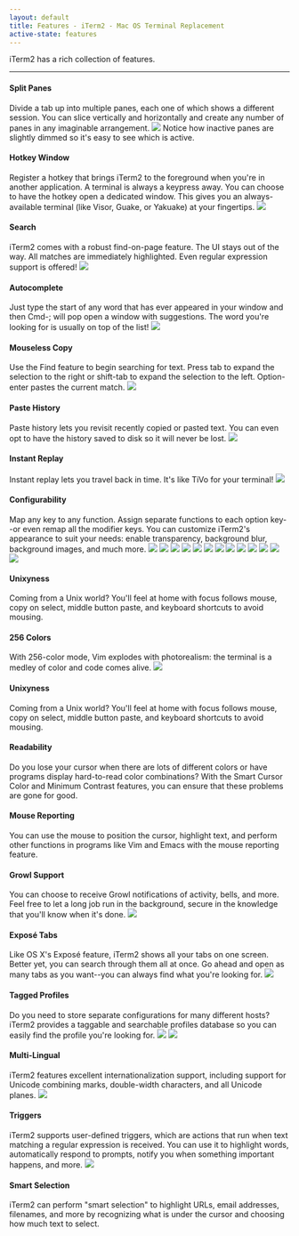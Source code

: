 ```yaml
---
layout: default
title: Features - iTerm2 - Mac OS Terminal Replacement
active-state: features
---
```


<p class="text-center">iTerm2 has a rich collection of features.</p>
<hr>
<section class="feature-block">
	<h4>Split Panes</h4>
	<p>Divide a tab up into multiple panes, each one of which shows a different session. You can slice vertically and horizontally and create any number of panes in any imaginable arrangement. 
		<a href="img/screenshots/split_panes_full.png" target="_blank"><img src="img/screenshots/split_panes.png"></a>
		Notice how inactive panes are slightly dimmed so it's easy to see which is active.
	</p>
</section>
<section class="feature-block">
	<h4>Hotkey Window</h4>
	<p>Register a hotkey that brings iTerm2 to the foreground when you're in another application. A terminal is always a keypress away. You can choose to have the hotkey open a dedicated window. This gives you an always-available terminal (like Visor, Guake, or Yakuake) at your fingertips. 
		<a href="img/screenshots/hotkeywindow_full.png" target="_blank"><img src="img/screenshots/hotkeywindow.png"></a>
	</p>
</section>
<section class="feature-block">
	<h4>Search</h4>
	<p>iTerm2 comes with a robust find-on-page feature. The UI stays out of the way. All matches are immediately highlighted. Even regular expression support is offered! 
		<a href="img/screenshots/search.png" target="_blank"><img src="img/screenshots/search.png"></a>
	</p>
</section>
<section class="feature-block">
	<h4>Autocomplete</h4>
	<p>Just type the start of any word that has ever appeared in your window and then Cmd-; will pop open a window with suggestions. The word you're looking for is usually on top of the list! 
		<a href="img/screenshots/autocomplete.png" target="_blank"><img src="img/screenshots/autocomplete.png"></a>
	</p>
</section>
<section class="feature-block">
	<h4>Mouseless Copy</h4>
	<p>Use the Find feature to begin searching for text. Press tab to expand the selection to the right or shift-tab to expand the selection to the left. Option-enter pastes the current match.
		<a href="img/screenshots/mouselesscopy.gif" target="_blank"><img src="img/screenshots/mouselesscopy.gif"></a>
	</p>
</section>
<section class="feature-block">
	<h4>Paste History</h4>
	<p>Paste history lets you revisit recently copied or pasted text. You can even opt to have the history saved to disk so it will never be lost.
		<a href="img/screenshots/pastehistory.png" target="_blank"><img src="img/screenshots/pastehistory.png"></a>
	</p>
</section>
<section class="feature-block">
	<h4>Instant Replay</h4>
	<p>Instant replay lets you travel back in time. It's like TiVo for your terminal! 
		<a href="img/screenshots/instantreplay.gif" target="_blank"><img src="img/screenshots/instantreplay.gif"></a>
	</p>
</section>
<section class="feature-block">
	<h4>Configurability</h4>
	<p>Map any key to any function. Assign separate functions to each option key--or even remap all the modifier keys. You can customize iTerm2's appearance to suit your needs: enable transparency, background blur, background images, and much more. 
		<a href="img/screenshots/v2-screen-shots/general.png" target="_blank"><img src="img/screenshots/v2-screen-shots/general.png"></a>
		<a href="img/screenshots/v2-screen-shots/appearance.jpg" target="_blank"><img src="img/screenshots/appearance.jpg"></a>
		<a href="img/screenshots/v2-screen-shots/profiles_general.jpg" target="_blank"><img src="img/screenshots/profiles_general.jpg"></a>
		<a href="img/screenshots/v2-screen-shots/profiles_colors.jpg" target="_blank"><img src="img/screenshots/profiles_colors.jpg"></a>
		<a href="img/screenshots/v2-screen-shots/profiles_text.jpg" target="_blank"><img src="img/screenshots/profiles_text.jpg"></a>
		<a href="img/screenshots/v2-screen-shots/profiles_window.jpg" target="_blank"><img src="img/screenshots/profiles_window.jpg"></a>
		<a href="img/screenshots/v2-screen-shots/profiles_terminal.jpg" target="_blank"><img src="img/screenshots/profiles_terminal.jpg"></a>
		<a href="img/screenshots/v2-screen-shots/profiles_session.jpg" target="_blank"><img src="img/screenshots/profiles_session.jpg"></a>
		<a href="img/screenshots/v2-screen-shots/profiles_keys.jpg" target="_blank"><img src="img/screenshots/profiles_keys.jpg"></a>
		<a href="img/screenshots/v2-screen-shots/profiles_advanced.jpg" target="_blank"><img src="img/screenshots/profiles_advanced.jpg"></a>
		<a href="img/screenshots/v2-screen-shots/keys.jpg" target="_blank"><img src="img/screenshots/keys.jpg"></a>
		<a href="img/screenshots/v2-screen-shots/pointer.jpg" target="_blank"><img src="img/screenshots/pointer.jpg"></a>
		<a href="img/screenshots/v2-screen-shots/savedarrangements.jpg" target="_blank"><img src="img/screenshots/savedarrangements.jpg"></a>
	</p>
</section>
<section class="feature-block">
	<h4>Unixyness</h4>
	<p>Coming from a Unix world? You'll feel at home with focus follows mouse, copy on select, middle button paste, and keyboard shortcuts to avoid mousing.
	</p>
</section>
<section class="feature-block">
	<h4>256 Colors</h4>
	<p>With 256-color mode, Vim explodes with photorealism: the terminal is a medley of color and code comes alive.
		<a href="img/screenshots/256colors.png" target="_blank"><img src="img/screenshots/256colors.png"></a>
	</p>
</section>
<section class="feature-block">
	<h4>Unixyness</h4>
	<p>Coming from a Unix world? You'll feel at home with focus follows mouse, copy on select, middle button paste, and keyboard shortcuts to avoid mousing.
	</p>
</section>
<section class="feature-block">
	<h4>Readability</h4>
	<p>Do you lose your cursor when there are lots of different colors or have programs display hard-to-read color combinations? With the Smart Cursor Color and Minimum Contrast features, you can ensure that these problems are gone for good.
	</p>
</section>
<section class="feature-block">
	<h4>Mouse Reporting</h4>
	<p>You can use the mouse to position the cursor, highlight text, and perform other functions in programs like Vim and Emacs with the mouse reporting feature.
	</p>
</section>
<section class="feature-block">
	<h4>Growl Support</h4>
	<p>You can choose to receive Growl notifications of activity, bells, and more. Feel free to let a long job run in the background, secure in the knowledge that you'll know when it's done.
		<a href="img/screenshots/growl.png" target="_blank"><img src="img/screenshots/growl.png"></a>
	</p>
</section>
<section class="feature-block">
	<h4>Exposé Tabs</h4>
	<p>Like OS X's Exposé feature, iTerm2 shows all your tabs on one screen. Better yet, you can search through them all at once. Go ahead and open as many tabs as you want--you can always find what you're looking for. 
		<a href="img/screenshots/expose_full.jpg" target="_blank"><img src="img/screenshots/expose.png"></a>
	</p>
</section>
<section class="feature-block">
	<h4>Tagged Profiles</h4>
	<p>Do you need to store separate configurations for many different hosts? iTerm2 provides a taggable and searchable profiles database so you can easily find the profile you're looking for.
		<a href="img/screenshots/profiles1_full.png" target="_blank"><img src="img/screenshots/profiles1.png"></a>
		<a href="img/screenshots/profiles2_full.png" target="_blank"><img src="img/screenshots/profiles2.png"></a>
	</p>
</section>
<section class="feature-block">
	<h4>Multi-Lingual</h4>
	<p>iTerm2 features excellent internationalization support, including support for Unicode combining marks, double-width characters, and all Unicode planes.
		<a href="img/screenshots/utf8.png" target="_blank"><img src="img/screenshots/utf8.png"></a>
	</p>
</section>
<section class="feature-block">
	<h4>Triggers</h4>
	<p>iTerm2 supports user-defined triggers, which are actions that run when text matching a regular expression is received. You can use it to highlight words, automatically respond to prompts, notify you when something important happens, and more. 
		<a href="img/screenshots/v2-screen-shots/triggers_full.png" target="_blank"><img src="img/screenshots/v2-screen-shots/triggers.png"></a>
	</p>
</section>
<section class="feature-block">
	<h4>Smart Selection</h4>
	<p>iTerm2 can perform "smart selection" to highlight URLs, email addresses, filenames, and more by recognizing what is under the cursor and choosing how much text to select. 
	</p>
</section>